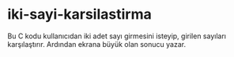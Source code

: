 # iki-sayi-karsilastirma
Bu C kodu kullanıcıdan iki adet sayı girmesini isteyip, girilen sayıları karşılaştırır. Ardından ekrana büyük olan sonucu yazar.
